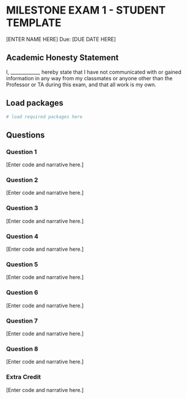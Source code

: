 MILESTONE EXAM 1 - STUDENT TEMPLATE
================
\[ENTER NAME HERE\]
Due: \[DUE DATE HERE\]

## Academic Honesty Statement

I, \_\_\_\_\_\_\_\_\_\_\_\_, hereby state that I have not communicated
with or gained information in any way from my classmates or anyone other
than the Professor or TA during this exam, and that all work is my own.

## Load packages

``` r
# load required packages here
```

## Questions

### Question 1

\[Enter code and narrative here.\]

### Question 2

\[Enter code and narrative here.\]

### Question 3

\[Enter code and narrative here.\]

### Question 4

\[Enter code and narrative here.\]

### Question 5

\[Enter code and narrative here.\]

### Question 6

\[Enter code and narrative here.\]

### Question 7

\[Enter code and narrative here.\]

### Question 8

\[Enter code and narrative here.\]

### Extra Credit

\[Enter code and narrative here.\]

